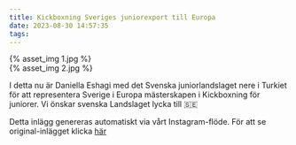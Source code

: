 ```yaml
---
title: Kickboxning Sveriges juniorexport till Europa
date: 2023-08-30 14:57:35
tags:
---
```

<div class="postId" style="display: none;">ID: 17996976904954965</div>



<div
class="postCarouselContainer"
carousel-children="2"
>

<div class="carouselChild">
{% asset_img 1.jpg %}
</div>


<div class="carouselChild">
{% asset_img 2.jpg %}
</div>









</div>


I detta nu är Daniella Eshagi med det Svenska juniorlandslaget nere i Turkiet för att representera Sverige i Europa mästerskapen i Kickboxning för juniorer. 
Vi önskar svenska Landslaget lycka till 🇸🇪

<div class="automaticGeneratedPostDescription">
Detta inlägg genereras automatiskt via vårt Instagram-flöde. För att se original-inlägget klicka <a target="_blank" href="https://www.instagram.com/p/Cwkc5r3Muq6/">här</a>
</div>
<br>
